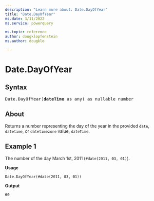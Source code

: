 ```yaml
---
description: "Learn more about: Date.DayOfYear"
title: "Date.DayOfYear"
ms.date: 3/11/2022
ms.service: powerquery

ms.topic: reference
author: dougklopfenstein
ms.author: dougklo

---
```

# Date.DayOfYear

## Syntax

<pre>
Date.DayOfYear(<b>dateTime</b> as any) as nullable number
</pre>
  
## About

Returns a number representing the day of the year in the provided `date`, `datetime`, or `datetimezone` value, `dateTime`.

## Example 1

The number of the day March 1st, 2011 (`#date(2011, 03, 01)`).

**Usage**

```powerquery-m
Date.DayOfYear(#date(2011, 03, 01))
```

**Output**

`60`
